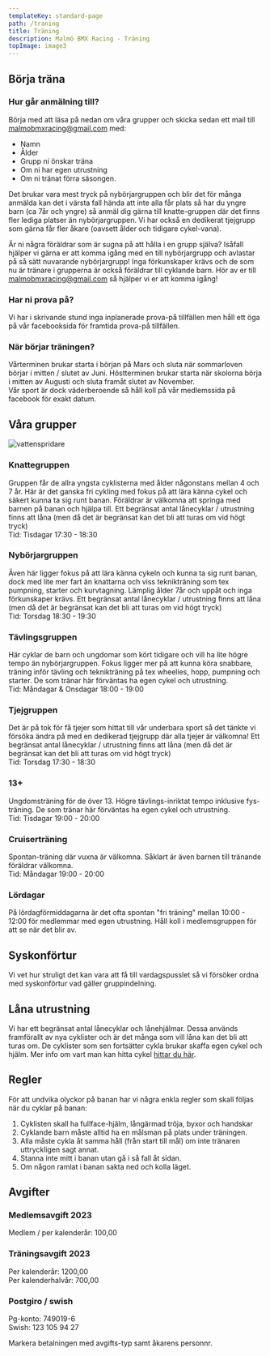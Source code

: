 ```yaml
---
templateKey: standard-page
path: /traning
title: Träning
description: Malmö BMX Racing - Träning
topImage: image3
---
```


## Börja träna
### Hur går anmälning till?
Börja med att läsa på nedan om våra grupper och skicka sedan ett mail till malmobmxracing@gmail.com med:
- Namn
- Ålder
- Grupp ni önskar träna
- Om ni har egen utrustning
- Om ni tränat förra säsongen. 
 
Det brukar vara mest tryck på nybörjargruppen och blir det för många anmälda kan det i värsta fall hända att inte alla får plats så har du yngre barn (ca 7år och yngre) så anmäl dig gärna till knatte-gruppen där det finns fler lediga platser än nybörjargruppen. Vi har också en dedikerat tjejgrupp som gärna får fler åkare (oavsett ålder och tidigare cykel-vana).

Är ni några föräldrar som är sugna på att hålla i en grupp själva? Isåfall hjälper vi gärna er att komma igång med en till nybörjargrupp och avlastar på så sätt nuvarande nybörjargrupp! Inga förkunskaper krävs och de som nu är tränare i grupperna är också föräldrar till cyklande barn. Hör av er till malmobmxracing@gmail.com så hjälper vi er att komma igång!

### Har ni prova på?
Vi har i skrivande stund inga inplanerade prova-på tillfällen men håll ett öga på vår facebooksida för framtida prova-på tillfällen.

### När börjar träningen?
Vårterminen brukar starta i början på Mars och sluta när sommarloven börjar i  mitten / slutet av Juni. Höstterminen brukar starta när skolorna börja i mitten av Augusti och sluta framåt slutet av November.  
Vår sport är dock väderberoende så håll koll på vår medlemssida på facebook för exakt datum.

## Våra grupper
![vattenspridare](/img/vattenspridare.jpg#right)

### Knattegruppen
Gruppen får de allra yngsta cyklisterna med ålder någonstans mellan 4 och 7 år. Här är det ganska fri cykling med fokus på att lära känna cykel och säkert kunna ta sig runt banan.  Föräldrar är välkomna att springa med barnen på banan och hjälpa till. Ett begränsat antal lånecyklar / utrustning finns att låna (men då det är begränsat kan det bli att turas om vid högt tryck)  
Tid: Tisdagar 17:30 - 18:30  

### Nybörjargruppen
Även här ligger fokus på att lära känna cykeln och kunna  ta sig runt banan, dock med lite mer fart än knattarna och viss teknikträning som tex pumpning, starter och kurvtagning.  Lämplig ålder 7år och uppåt och inga förkunskaper krävs. Ett begränsat antal lånecyklar / utrustning finns att låna (men då det är begränsat kan det bli att turas om vid högt tryck)  
Tid: Torsdag 18:30 - 19:30  

### Tävlingsgruppen
Här cyklar de barn och ungdomar som kört tidigare och vill ha lite högre tempo än nybörjargruppen. Fokus ligger mer på att kunna köra snabbare, träning inför tävling och teknikträning på tex wheelies, hopp, pumpning och starter. De som tränar här förväntas ha egen cykel och utrustning.  
Tid: Måndagar & Onsdagar 18:00 - 19:00

### Tjejgruppen
Det är på tok för få tjejer som hittat till vår underbara sport så det tänkte vi försöka ändra på med en dedikerad tjejgrupp där alla tjejer är välkomna! Ett begränsat antal lånecyklar / utrustning finns att låna (men då det är begränsat kan det bli att turas om vid högt tryck)  
Tid: Torsdag 17:30 - 18:30

### 13+
Ungdomsträning för de över 13. Högre tävlings-inriktat tempo inklusive fys-träning. De som tränar här förväntas ha egen cykel och utrustning.  
Tid: Tisdagar 19:00 - 20:00  

### Cruiserträning
Spontan-träning där vuxna är välkomna. Såklart är även barnen till tränande föräldrar välkomna.  
Tid: Måndagar 19:00 - 20:00  

### Lördagar
På lördagförmiddagarna är det ofta spontan "fri träning" mellan 10:00 - 12:00 för medlemmar med egen utrustning. Håll koll i medlemsgruppen för att se när det blir av.

## Syskonförtur
Vi vet hur struligt det kan vara att få till vardagspusslet så vi försöker ordna med syskonförtur vad gäller gruppindelning.

## Låna utrustning
Vi har ett begränsat antal lånecyklar och lånehjälmar. Dessa används framförallt av nya cyklister och är det många som vill låna kan det bli att turas om. De cyklister som sen fortsätter cykla brukar skaffa egen cykel och hjälm. Mer info om vart man kan hitta cykel [hittar du här](/faq#utrustning).

## Regler
För att undvika olyckor på banan har vi några enkla regler som skall följas när du cyklar på banan:
1. Cyklisten skall ha fullface-hjälm, långärmad tröja, byxor och handskar
2. Cyklande barn måste alltid ha en målsman på plats under träningen.
3. Alla måste cykla åt samma håll (från start till mål) om inte tränaren uttryckligen sagt annat.
4. Stanna inte mitt i banan utan gå i så fall åt sidan.
5. Om någon ramlat i banan sakta ned och kolla läget.  

## Avgifter
### Medlemsavgift 2023
Medlem / per kalenderår: 100,00
 	 
### Träningsavgift 2023	 
Per kalenderår: 1200,00  
Per kalenderhalvår: 700,00  

### Postgiro / swish
Pg-konto: 749019-6  
Swish: 123 105 94 27  

Markera betalningen med avgifts-typ samt åkarens personnr.  

